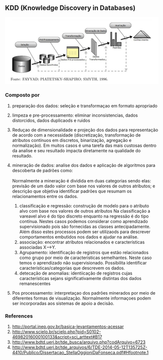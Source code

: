 ## KDD (Knowledge  Discovery  in  Databases)

![alt tag](https://github.com/projetosdatamining/data_science/blob/master/KDD.jpg)

### Composto por<br>
1.  preparação dos dados: seleção e transformaçao em formato apropriado<br>
2. limpeza e pre-processamento: eliminar inconsistencias, dados distorcidos, dados duplicaods e ruidos<br>
3. Reduçao de dimensionalidade e projeção dos dados para representação de acordo com a necessidade (discretização, transformação de atributos contínuos em discretos, binarização, agregação e normalização). Em muitos casos é uma tarefa das mais custosas dentro da analise e seu resultado impacta diretamente na qualidade do resultado.<br>
	
4. mineração de dados: analise dos dados e aplicação de algoritmos para descoberta de padrões como:<br> 
	<br>Normalmente a mineração é dividida em duas categorias sendo elas: previsão de um dado valor com base nos valores de outros atributos; e descrição que objetiva identificar padrões que resumam os relacionamentos entre os dados.<br>
	1. classificação e regressão: construção de modelo para o atributo alvo com base nos valores de outros atributos Na classificação a vareavel alvo é do tipo discreto enquanto na regressão é do tipo contínua. Nestes casos podemos considerar como aprendizado supervisionado pois são fornecidas as classes antecipadamente. Além disso estes processos podem ser utilizaods para descrever comportamentos embutidos nos dados e ajudar na análise.<br>
	1. associação: encontrar atributos relacionados e características associadas X-->Y. <br>
	1. Agrupamento: identificação de registros que estão relacionados como grupo por meio de caracteristicas semelhantes. Neste caso temos o aprendizado não supervisionado. Possibilita identificar características/categorias que descrevem os dados.<br>
	1. detecação de anomalias: identiicação de registros cujas características sejans significativamente distintas dos dados remanescentes<br>
	

5. Pos processamento: interpretaçao dos padrões minerados por meio de diferentes formas de visualização. Normalmente informaçoes podem ser incorporadas aos sistemas de apoio a decisão.<br>


### References
1. http://portal.inep.gov.br/basica-levantamentos-acessar
1. http://www.scielo.br/scielo.php?pid=S0102-46982016000100133&script=sci_arttext#B17
1. http://www.bdtd.uerj.br/tde_busca/arquivo.php?codArquivo=6723
1. http://www.bdtd.uerj.br/tde_arquivos/6/TDE-2014-05-12T135725Z-4410/Publico/Dissertacao_StellaOggioniDaFonseca.pdf#Hfootnote.1

